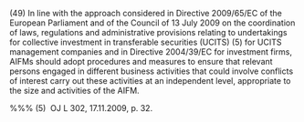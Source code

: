 (49) In line with the approach considered in Directive 2009/65/EC of the European Parliament and of the Council of 13 July 2009 on the coordination of laws, regulations and administrative provisions relating to undertakings for collective investment in transferable securities (UCITS) (5) for UCITS management companies and in Directive 2004/39/EC for investment firms, AIFMs should adopt procedures and measures to ensure that relevant persons engaged in different business activities that could involve conflicts of interest carry out these activities at an independent level, appropriate to the size and activities of the AIFM.

%%% (5)  OJ L 302, 17.11.2009, p. 32.